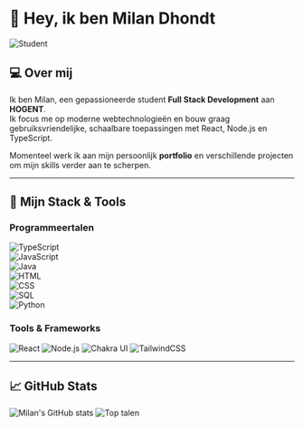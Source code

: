 # 👋 Hey, ik ben Milan Dhondt

![Student](https://img.shields.io/badge/Student-Full%20Stack%20Development-blue)

## 💻 Over mij

Ik ben Milan, een gepassioneerde student **Full Stack Development** aan **HOGENT**.  
Ik focus me op moderne webtechnologieën en bouw graag gebruiksvriendelijke, schaalbare toepassingen met React, Node.js en TypeScript.

Momenteel werk ik aan mijn persoonlijk **portfolio** en verschillende projecten om mijn skills verder aan te scherpen.

---

## 🚀 Mijn Stack & Tools

### Programmeertalen  
![TypeScript](https://img.shields.io/badge/TypeScript-007ACC?logo=typescript&logoColor=white)  
![JavaScript](https://img.shields.io/badge/JavaScript-F7DF1E?logo=javascript&logoColor=black)  
![Java](https://img.shields.io/badge/Java-007396?logo=java&logoColor=white)  
![HTML](https://img.shields.io/badge/HTML5-E34F26?logo=html5&logoColor=white)  
![CSS](https://img.shields.io/badge/CSS3-1572B6?logo=css3&logoColor=white)  
![SQL](https://img.shields.io/badge/SQL-4479A1?logo=postgresql&logoColor=white)  
![Python](https://img.shields.io/badge/Python-3776AB?logo=python&logoColor=white)


### Tools & Frameworks
![React](https://img.shields.io/badge/React-61DAFB?logo=react&logoColor=white)
![Node.js](https://img.shields.io/badge/Node.js-339933?logo=node.js&logoColor=white)
![Chakra UI](https://img.shields.io/badge/Chakra%20UI-319795?logo=chakraui&logoColor=white)
![TailwindCSS](https://img.shields.io/badge/TailwindCSS-06B6D4?logo=tailwindcss&logoColor=white)

---

## 📈 GitHub Stats

![Milan's GitHub stats](https://github-readme-stats.vercel.app/api?username=milandhondt&show_icons=true&theme=radical)
![Top talen](https://github-readme-stats.vercel.app/api/top-langs/?username=milandhondt&layout=compact&theme=radical)
